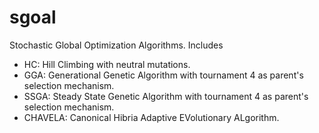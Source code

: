 # sgoal
Stochastic Global Optimization Algorithms. Includes
<ul>
  <li>HC: Hill Climbing with neutral mutations.</li>
  <li>GGA: Generational Genetic Algorithm with tournament 4 as parent's selection mechanism.</li>
  <li>SSGA: Steady State Genetic Algorithm with tournament 4 as parent's selection mechanism.</li>
  <li>CHAVELA: Canonical Hibria Adaptive EVolutionary ALgorithm.</li>
</ul>
